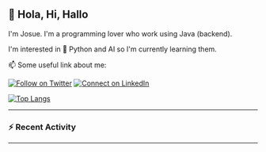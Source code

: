 ## 👋 Hola, Hi, Hallo

I'm Josue. I'm a programming lover who work using Java (backend).

I'm interested in 🐍 Python and AI so I'm currently learning them.


📫 Some useful link about me:

[![Follow on Twitter](https://img.shields.io/badge/--twitter?label=Twitter&logo=Twitter&style=social)](https://twitter.com/josue270193) 
[![Connect on LinkedIn](https://img.shields.io/badge/--linkedin?label=LinkedIn&logo=LinkedIn&style=social)](https://www.linkedin.com/in/josue-david)

[![Top Langs](https://github-readme-stats.vercel.app/api/top-langs/?username=josue270193&hide=c,html,clips&layout=compact)](https://github.com/anuraghazra/github-readme-stats)



---

### :zap: Recent Activity

<!--START_SECTION:activity-->
<!--END_SECTION:activity-->

---
